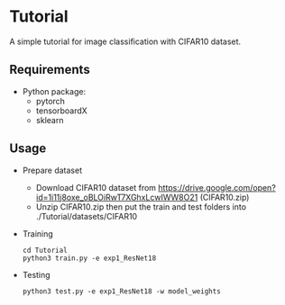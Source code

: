 # Tutorial
A simple tutorial for image classification with CIFAR10 dataset.

## Requirements
- Python package:
  - pytorch
  - tensorboardX
  - sklearn

## Usage
- Prepare dataset
  - Download CIFAR10 dataset from https://drive.google.com/open?id=1i11j8oxe_oBLOiRwT7XGhxLcwIWW8O21 (CIFAR10.zip)
  - Unzip CIFAR10.zip then put the train and test folders into ./Tutorial/datasets/CIFAR10
- Training
  ```
  cd Tutorial
  python3 train.py -e exp1_ResNet18
  ```

- Testing
  ```
  python3 test.py -e exp1_ResNet18 -w model_weights
  ```
